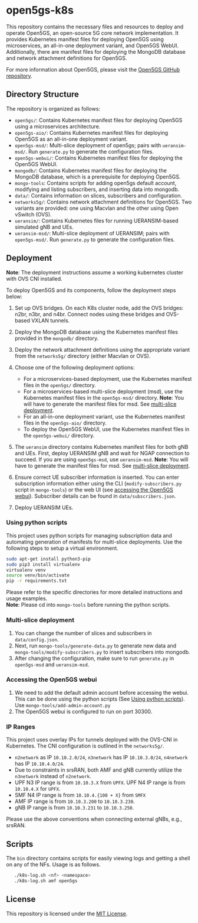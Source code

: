 # open5gs-k8s

This repository contains the necessary files and resources to deploy and operate Open5GS, an open-source 5G core network implementation. It provides Kubernetes manifest files for deploying Open5GS using microservices, an all-in-one deployment variant, and Open5GS WebUI. Additionally, there are manifest files for deploying the MongoDB database and network attachment definitions for Open5GS.

For more information about Open5GS, please visit the [Open5GS GitHub repository](https://github.com/open5gs/open5gs).

## Directory Structure

The repository is organized as follows:

- `open5gs/`: Contains Kubernetes manifest files for deploying Open5GS using a microservices architecture.
- `open5gs-aio/`: Contains Kubernetes manifest files for deploying Open5GS as an all-in-one deployment variant.
- `open5gs-msd/`: Multi-slice deployment of open5gs; pairs with `ueransim-msd/`. Run `generate.py` to generate the configuration files.
- `open5gs-webui/`: Contains Kubernetes manifest files for deploying the Open5GS WebUI.
- `mongodb/`: Contains Kubernetes manifest files for deploying the MongoDB database, which is a prerequisite for deploying Open5GS.
- `mongo-tools`: Contains scripts for adding open5gs default account, modifying and listing subscribers, and inserting data into mongodb.
- `data/`: Contains information on slices, subscribers and configuration.
- `networks5g/`: Contains network attachment definitions for Open5GS. Two variants are provided: one using Macvlan and the other using Open vSwitch (OVS).
- `ueransim/`: Contains Kubernetes files for running UERANSIM-based simulated gNB and UEs.
- `ueransim-msd/`: Multi-slice deployment of UERANSIM; pairs with `open5gs-msd/`. Run `generate.py` to generate the configuration files.

## Deployment

**Note**: The deployment instructions assume a working kubernetes cluster with OVS CNI installed.

To deploy Open5GS and its components, follow the deployment steps below:

1. Set up OVS bridges. On each K8s cluster node, add the OVS bridges: n2br, n3br, and n4br. Connect nodes using these bridges and OVS-based VXLAN tunnels.
2. Deploy the MongoDB database using the Kubernetes manifest files provided in the `mongodb/` directory.
3. Deploy the network attachment definitions using the appropriate variant from the `networks5g/` directory (either Macvlan or OVS).
4. Choose one of the following deployment options:
   - For a microservices-based deployment, use the Kubernetes manifest files in the `open5gs/` directory.
   - For a microservices-based multi-slice deployment (msd), use the Kubernetes manifest files in the `open5gs-msd/` directory. **Note**: You will have to generate the manifest files for msd. See [multi-slice deployment](#multi-slice-deployment).
   - For an all-in-one deployment variant, use the Kubernetes manifest files in the `open5gs-aio/` directory.
   - To deploy the Open5GS WebUI, use the Kubernetes manifest files in the `open5gs-webui/` directory.

5. The `ueransim` directory contains Kubernetes manifest files for both gNB and UEs. First, deploy UERANSIM gNB and wait for NGAP connection to succeed. If you are using `open5gs-msd`, use `ueransim-msd`. **Note**: You will have to generate the manifest files for msd. See [multi-slice deployment](#multi-slice-deployment).
6. Ensure correct UE subscriber information is inserted. You can enter subscription information either using the CLI (`modify-subscribers.py` script in `mongo-tools`) or the web UI (see [accessing the Open5GS webui](#accessing-the-open5gs-webui)). Subscriber details can be found in `data/subscribers.json`.
7. Deploy UERANSIM UEs.

### Using python scripts
This project uses python scripts for managing subscription data and automating generation of manifests for multi-slice deployments. Use the following steps to setup a virtual environment.

```bash
sudo apt-get install python3-pip
sudo pip3 install virtualenv
virtualenv venv
source venv/bin/activate
pip -r requirements.txt
```

Please refer to the specific directories for more detailed instructions and usage examples.  
**Note**: Please cd into `mongo-tools` before running the python scripts.

### Multi-slice deployment
1. You can change the number of slices and subscribers in `data/config.json`. 
2. Next, run `mongo-tools/generate-data.py` to generate new data and  `mongo-tools/modify-subscribers.py` to insert subscribers into mongodb.
3. After changing the configuration, make sure to run `generate.py` in `open5gs-msd` and `ueransim-msd`.

### Accessing the Open5GS webui
1. We need to add the default admin account before accessing the webui. This can be done using the python scripts (See [Using python scripts](#using-python-scripts)). Use `mongo-tools/add-admin-account.py`
2. The Open5GS webui is configured to run on port 30300. 


### IP Ranges
This project uses overlay IPs for tunnels deployed with the OVS-CNI in Kubernetes. The CNI configuration is outlined in the `networks5g/`. 

- `n2network` as IP `10.10.2.0/24`, `n3network` has IP `10.10.3.0/24`, `n4network` has IP `10.10.4.0/24`.
- Due to constraints in srsRAN, both AMF and gNB currently utilize the `n3network` instead of `n2network`.
- UPF N3 IP range is from `10.10.3.X` from `UPFX`. UPF N4 IP range is from `10.10.4.X` for `UPFX`.
- SMF N4 IP range is from `10.10.4.{100 + X}` from `SMFX`
- AMF IP range is from `10.10.3.200` to `10.10.3.230`.
- gNB IP range is from `10.10.3.231` to `10.10.3.250`.

Please use the above conventions when connecting external gNBs, e.g., srsRAN.


## Scripts
The `bin` directory contains scripts for easily viewing logs and getting a shell on any of the NFs. Usage is as follows.
```bash
   ./k8s-log.sh <nf> <namespace>
   ./k8s-log.sh amf open5gs
```


## License

This repository is licensed under the [MIT License](LICENSE).
